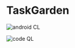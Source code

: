 # TaskGarden
![android CL](https://github.com/github/docs/actions/workflows/android.yml/badge.svg)

![code QL](https://github.com/github/docs/actions/workflows/codeql-analysis.yml/badge.svg)
